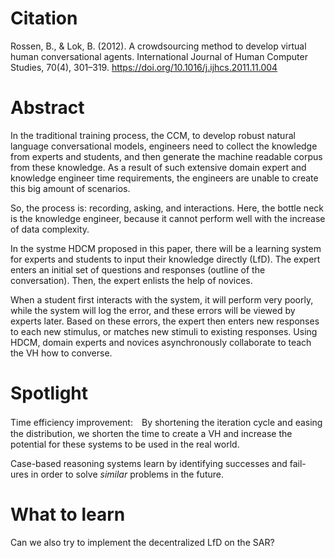 # Citation
Rossen, B., & Lok, B. (2012). A crowdsourcing method to develop virtual human conversational agents. International Journal of Human Computer Studies, 70(4), 301–319. https://doi.org/10.1016/j.ijhcs.2011.11.004

# Abstract

In the traditional training process, the CCM, to develop robust natural language conversational models, engineers need to collect the knowledge from experts and students, and then generate the machine readable corpus from these knowledge. As a result of such extensive domain expert and knowledge engineer time requirements, the engineers are unable to create this big amount of scenarios.

So, the process is: recording, asking, and interactions. Here, the bottle neck is the knowledge engineer, because it cannot perform well with the increase of data complexity.

In the systme HDCM proposed in this paper, there will be a learning system for experts and students to input their knowledge directly (LfD). The expert enters an initial set of questions and responses (outline of the conversation). Then, the expert enlists the help of novices. 

When a student first interacts with the system, it will perform very poorly, while the system will log the error, and these errors will be viewed by experts later. Based on these errors, the expert then enters new responses to each new stimulus, or matches new stimuli to existing responses.
Using HDCM, domain experts and novices asynchronously collaborate to teach the VH how to converse.

# Spotlight 

Time efficiency improvement:　By shortening the iteration cycle and easing the distribution, we shorten the time to create a VH and increase the potential for these systems to be used in the real world.

Case-based reasoning systems learn by identifying successes and fail- ures in order to solve *similar* problems in the future.

# What to learn 

Can we also try to implement the decentralized LfD on the SAR?